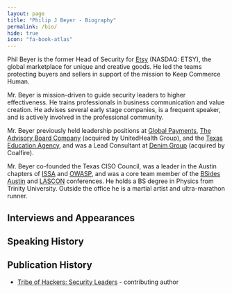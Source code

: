 ```yaml
---
layout: page
title: "Philip J Beyer - Biography"
permalink: /bio/
hide: true
icon: "fa-book-atlas"
---
```


Phil Beyer is the former Head of Security for [Etsy][etsy.com] (NASDAQ: ETSY), the global marketplace for unique and creative goods. He led the teams protecting buyers and sellers in support of the mission to Keep Commerce Human.

Mr. Beyer is mission-driven to guide security leaders to higher effectiveness. He trains professionals in business communication and value creation. He advises several early stage companies, is a frequent speaker, and is actively involved in the professional community.

Mr. Beyer previously held leadership positions at [Global Payments][globalpayments.com], [The Advisory Board Company][advisory.com] (acquired by UnitedHealth Group), and the [Texas Education Agency][tea.texas.gov], and was a Lead Consultant at [Denim Group][denimgroup.com] (acquired by Coalfire).

Mr. Beyer co-founded the Texas CISO Council, was a leader in the Austin chapters of [ISSA][austinissa.org] and [OWASP][owasp.org], and was a core team member of the [BSides Austin][bsidesaustin.com] and [LASCON][lascon.org] conferences. He holds a BS degree in Physics from Trinity University. Outside the office he is a martial artist and ultra-marathon runner.

Interviews and Appearances
--------------------------

Speaking History
----------------

Publication History
-------------------

- [Tribe of Hackers: Security Leaders][toh:sl] - contributing author

[etsy.com]: https://etsy.com
[globalpayments.com]: https://www.globalpayments.com
[advisory.com]: https://www.advisory.com
[tea.texas.gov]: https://tea.texas.gov
[denimgroup.com]: https://www.coalfire.com/denimgroup
[austinissa.org]: https://austinissa.org
[owasp.org]: https://owasp.org/www-chapter-austin
[bsidesaustin.com]: https://bsidesaustin.com
[lascon.org]: https://lascon.org
[toh:sl]: https://www.tribeofhackers.com
